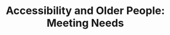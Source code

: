 ---
title: "Accessibility and Older People: Meeting Needs"
shorttitle: "a11y & Older People: Meeting Needs"
uri: http://www.w3.org/WAI/older-users/Overview.php
repository:
updated: 2010-10-18
urgency:
effort:
priority:
rm: Susan
contributors:
- Andrew
current-stage: published
roadmap:
note: Literature Review sub page should get updated status
---